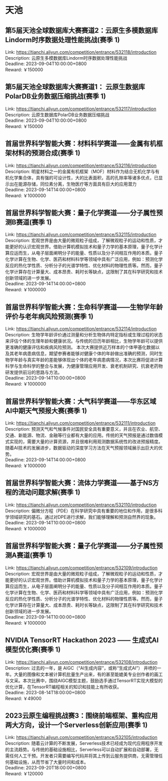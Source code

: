 # 天池



## 第5届天池全球数据库大赛赛道2：云原生多模数据库Lindorm时序数据处理性能挑战(赛季 1)

Link: https://tianchi.aliyun.com/competition/entrance/532118/introduction  
Description: 云原生多模数据库Lindorm时序数据处理性能挑战  
Deadline: 2023-09-04T10:00:00+0800  
Reward: ￥150000  


## 第5届天池全球数据库大赛赛道1： 云原生数据库PolarDB业务数据压缩挑战(赛季 1)

Link: https://tianchi.aliyun.com/competition/entrance/532117/introduction  
Description: 云原生数据库PolarDB业务数据压缩挑战  
Deadline: 2023-09-04T10:00:00+0800  
Reward: ￥150000  


## 首届世界科学智能大赛：材料科学赛道——金属有机框架材料的预测合成(赛季 1)

Link: https://tianchi.aliyun.com/competition/entrance/532116/introduction  
Description: 明星材料之一的金属有机框架（MOF）材料作为结合无机化学与有机化学集合体，具有强的可设计性，大的比表面积，高的孔隙率等诸多优点，已显示出在能源存储，同位素分离，生物医疗等方面具有巨大的应用潜力  
Deadline: 2023-09-14T14:00:00+0800  
Reward: ￥1000000  


## 首届世界科学智能大赛：量子化学赛道——分子属性预测B赛道(赛季 1)

Link: https://tianchi.aliyun.com/competition/entrance/532115/introduction  
Description: 宏观世界是由大量的微观粒子组成，了解微观粒子的运动和性质，才能更好的认识宏观世界。借助计算机模拟技术和量子力学的基本原理，量子化学计算应运而生，从电子层面阐明分子的能量、性质以及分子间相互作用的本质。量子化学计算在生物、化学、医药和材料科学等领域中具有广泛应用，例如：预测化学反应的热化学性质、分析分子的光谱学特性、优化材料的物理性质等。然而，量子化学计算存在计算量大、成本昂贵、耗时长等缺点，这限制了其在科学研究和技术创新领域的进一步发展。  
Deadline: 2023-09-14T14:00:00+0800  
Reward: ￥1000000  


## 首届世界科学智能大赛：生命科学赛道——生物学年龄评价与老年病风险预测(赛季 1)

Link: https://tianchi.aliyun.com/competition/entrance/532114/introduction  
Description: 生物学年龄评价通过测量和分析生物体内特定指标或生理过程的状态来评估个体的生理年龄和健康状况。与传统的日历年龄相比，生物学年龄可以提供更准确的健康评估和疾病风险预测。 本次大赛提供近万样本的个体甲基化数据以及其老年病患病信息，期望参赛者能够对健康个体的年龄做出准确的预测，同时生物学年龄与真实年龄的差能够体现出个体的老年病患病情况，本次比赛将促进计算科学与生命科学的整合与发展，为健康管理应用开发、衰老机制研究、抗衰老药物研发提供前沿的思路与方法。  
Deadline: 2023-09-14T10:00:00+0800  
Reward: ￥1000000  


## 首届世界科学智能大赛：大气科学赛道——华东区域AI中期天气预报大赛(赛季 1)

Link: https://tianchi.aliyun.com/competition/entrance/532111/introduction  
Description: 预测天气和气候事件对国民安全具有重要意义，并且在农业、航空、交通、新能源、物流、金融等行业都有大量的应用。传统的天气预报是通过数值模式实现的，需要大量的计算资源，并且很难利用观测数据系统性的改进预报精度。随着AI技术的发展进步，数据驱动的深度学习方法在天气预报领域展示出巨大的优势。  
Deadline: 2023-09-14T14:00:00+0800  
Reward: ￥1000000  


## 首届世界科学智能大赛：流体力学赛道——基于NS方程的流动问题求解(赛季 1)

Link: https://tianchi.aliyun.com/competition/entrance/532110/introduction  
Description: 偏微分方程（PDE）在科学研究中具有重要的地位和作用，是很多科学领域研究的基石。通过对DPE进行求解，我们能够理解和预测自然界的现象。  
Deadline: 2023-09-14T10:00:00+0800  
Reward: ￥1000000  


## 首届世界科学智能大赛：量子化学赛道——分子属性预测A赛道(赛季 1)

Link: https://tianchi.aliyun.com/competition/entrance/532109/introduction  
Description: 宏观世界是由大量的微观粒子组成，了解微观粒子的运动和性质，才能更好的认识宏观世界。借助计算机模拟技术和量子力学的基本原理，量子化学计算应运而生，从电子层面阐明分子的能量、性质以及分子间相互作用的本质。量子化学计算在生物、化学、医药和材料科学等领域中具有广泛应用，例如：预测化学反应的热化学性质、分析分子的光谱学特性、优化材料的物理性质等。然而，量子化学计算存在计算量大、成本昂贵、耗时长等缺点，这限制了其在科学研究和技术创新领域的进一步发展。  
Deadline: 2023-09-14T10:00:00+0800  
Reward: ￥1000000  


## NVIDIA TensorRT Hackathon 2023 —— 生成式AI模型优化赛(赛季 1)

Link: https://tianchi.aliyun.com/competition/entrance/532108/introduction  
Description: 过去的一年，是 AIGC（“AI生成内容”，或称“生成式AI”） 井喷的一年。大量的图像和文本被计算机批量生产出来，有的甚至能媲美专业创作者的画工与文采。本次比赛中，围绕AIGC模型主题，鼓励选手通过TensorRT实现大模型的优化计算，在TensorRT编程相关的知识和技能上有所收获。  
Deadline: 2023-08-14T18:00:00+0800  
Reward: ￥49000  


## 2023云原生编程挑战赛3：围绕前端框架、重构应用两大方向，设计一个Serverless创新应用(赛季 1)

Link: https://tianchi.aliyun.com/competition/entrance/532105/introduction  
Description: 随着云计算的不断发展，Serverless技术已经成为现代应用程序开发的主流趋势。与传统的基础设施相比，Serverless可以自动扩展和自动部署，无需任何人工干预。开发者只需要编写代码并将其上传到云服务提供商，无需管理任何基础设施，从而节省了大量时间和成本。  
Deadline: 2023-09-20T18:00:00+0800  
Reward: ￥120000  

